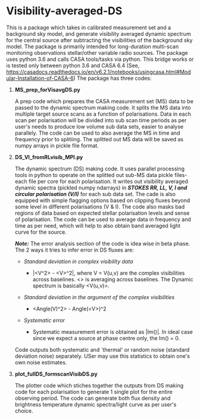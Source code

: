 # Visibility-averaged-DS
This is a package which takes in calibrated measurement set and a background sky model, and generate visibility averaged dynamic spectrum for the central source after subtracting the visibilities of the background sky model. The package is primarily intended for long-duration multi-scan monitoring observations stellar/other variable radio sources.
The package uses python 3.6 and calls CASA tools/tasks via python. This bridge works or is tested only between python 3.6 and CASA 6.4 (See, https://casadocs.readthedocs.io/en/v6.2.1/notebooks/usingcasa.html#Modular-Installation-of-CASA-6)
The package has three codes: 

1. **MS_prep_forVisavgDS.py**

   A prep code which prepares the CASA measurement set (MS) data to be passed to the dynamic spectrum making code. It splits the MS data into multiple target source scans as a function of polarisations. Data in each scan per polarisation will be divided into sub scan time periods as per user's needs to produce low volume sub data sets, easier to analyse parallely. The code can be used to also average the MS in time and frequency prior to splitiing. The splitted out MS data will be saved as numpy arrays in pickle file format.

2. **DS_VI_fromRLvisib_MPI.py**

   The dynamic spectrum (DS) making code. It uses parallel processing tools in python to operate on the splitted out sub-MS data pickle files- each file per core for each polarisation. It writes out visibility averaged dynamic spectra (pickled numpy ndarrays) in ***STOKES RR, LL, V, I and circular polarisation (V/I)*** for each sub data set. The cade is also equipped with simple flagging options based on clipping fluxes beyond some level in different polarisations (V & I). The code also masks bad regions of data based on expected stellar polarisation levels and sense of polarisation. The code can be used to average data in frequency and time as per need, which will help to also obtain band averaged light curve for the source.

   ***Note:*** The error analysis section of the code is idea wise in beta phase. The 2 ways it tries to infer error in DS fluxes are:
   - *Standard deviation in complex visibility data*

      * |<V^2> - \<V\>^2|, where V = V(u,v) are the complex visibilities across baselines. <> is averaging across baselines. The Dynamic spectrum is basically <V(u,v)>. 
   - *Standard deviation in the argument of the complex visibilities*

      * <Angle(V)^2> - Angle(\<V\>)^2
   - *Systematic error*
      
      * Systematic measurement error is obtained as |Im(<V>)|. In ideal case since we expect a source at phase centre only, the Im(<V>) = 0.
   
   Code outputs both systematic and `thermal' or random noise (standard deviation noise) separately. USer may use this statistics to obtain one's own noise estimates. 
   
3. **plot_fullDS_formscanVisibDS.py** 

   The plotter code which stiches together the outputs from DS making code for each polarisation to generate 1 single plot for the entire observing period. The code can generate both flux density and brightness temperature dynamic spectra/light curve as per user's choice.
